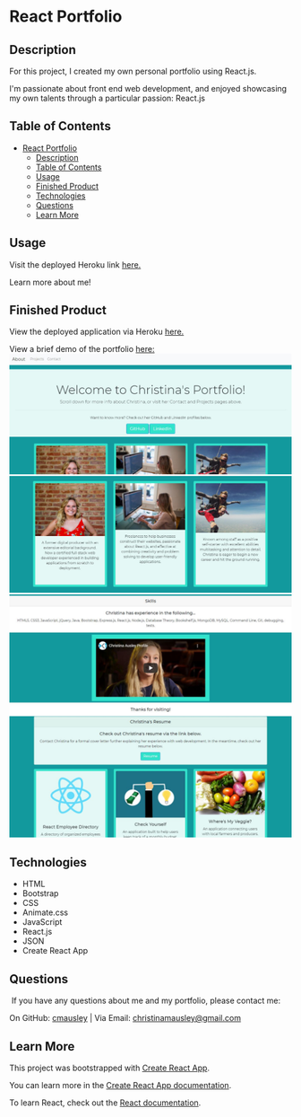 # React Portfolio

## Description

For this project, I created my own personal portfolio using React.js.

I'm passionate about front end web development, and enjoyed showcasing my own talents through a particular passion: React.js

## Table of Contents
- [React Portfolio](#react-portfolio)
  - [Description](#description)
  - [Table of Contents](#table-of-contents)
  - [Usage](#usage)
  - [Finished Product](#finished-product)
  - [Technologies](#technologies)
  - [Questions](#questions)
  - [Learn More](#learn-more)

## Usage
Visit the deployed Heroku link [here.](https://react-directory-ausley.herokuapp.com/)

Learn more about me!

## Finished Product
View the deployed application via Heroku [here.](https://ausley-resume.herokuapp.com/)

View a brief demo of the portfolio [here:](https://youtu.be/oRSzFiCByxU)
[](https://ausley-resume.herokuapp.com/)
![Example](./assets/portfolio1.JPG)
![Example](./assets/portfolio2.JPG)
![Example](./assets/portfolio3.JPG)
![Example](./assets/portfolio4.JPG)

## Technologies
* HTML
* Bootstrap
* CSS
* Animate.css
* JavaScript
* React.js
* JSON
* Create React App

## Questions
​
If you have any questions about me and my portfolio, please contact me:

On GitHub: [cmausley](https://github.com/cmausley) | Via Email: christinamausley@gmail.com

## Learn More

This project was bootstrapped with [Create React App](https://github.com/facebook/create-react-app).

You can learn more in the [Create React App documentation](https://facebook.github.io/create-react-app/docs/getting-started).

To learn React, check out the [React documentation](https://reactjs.org/).